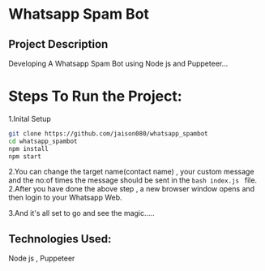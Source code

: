 # Whatsapp Spam Bot

## Project Description

Developing A Whatsapp Spam Bot using Node js and Puppeteer...

# Steps To Run the Project:

1.Inital Setup
```bash
git clone https://github.com/jaison080/whatsapp_spambot
cd whatsapp_spambot
npm install
npm start
```
2.You can change the target name(contact name) , your custom message and the no:of times the message should be sent in the ```bash index.js ``` file.
2.After you have done the above step , a new browser window opens and then login to your Whatsapp Web.

3.And it's all set to go and see the magic.....

## Technologies Used:

Node js , Puppeteer
